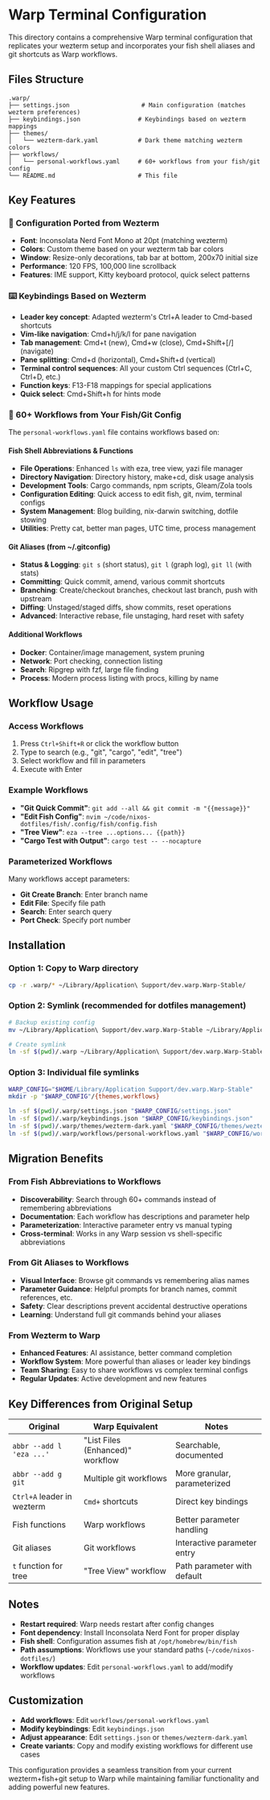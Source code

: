 # Warp Terminal Configuration

This directory contains a comprehensive Warp terminal configuration that replicates your wezterm setup and incorporates your fish shell aliases and git shortcuts as Warp workflows.

## Files Structure

```
.warp/
├── settings.json                    # Main configuration (matches wezterm preferences)
├── keybindings.json                # Keybindings based on wezterm mappings
├── themes/
│   └── wezterm-dark.yaml           # Dark theme matching wezterm colors
├── workflows/
│   └── personal-workflows.yaml     # 60+ workflows from your fish/git config
└── README.md                       # This file
```

## Key Features

### 🔧 Configuration Ported from Wezterm
- **Font**: Inconsolata Nerd Font Mono at 20pt (matching wezterm)
- **Colors**: Custom theme based on your wezterm tab bar colors
- **Window**: Resize-only decorations, tab bar at bottom, 200x70 initial size
- **Performance**: 120 FPS, 100,000 line scrollback
- **Features**: IME support, Kitty keyboard protocol, quick select patterns

### ⌨️ Keybindings Based on Wezterm
- **Leader key concept**: Adapted wezterm's Ctrl+A leader to Cmd-based shortcuts
- **Vim-like navigation**: Cmd+h/j/k/l for pane navigation
- **Tab management**: Cmd+t (new), Cmd+w (close), Cmd+Shift+[/] (navigate)
- **Pane splitting**: Cmd+d (horizontal), Cmd+Shift+d (vertical)
- **Terminal control sequences**: All your custom Ctrl sequences (Ctrl+C, Ctrl+D, etc.)
- **Function keys**: F13-F18 mappings for special applications
- **Quick select**: Cmd+Shift+h for hints mode

### 🚀 60+ Workflows from Your Fish/Git Config

The `personal-workflows.yaml` file contains workflows based on:

#### Fish Shell Abbreviations & Functions
- **File Operations**: Enhanced `ls` with eza, tree view, yazi file manager
- **Directory Navigation**: Directory history, make+cd, disk usage analysis
- **Development Tools**: Cargo commands, npm scripts, Gleam/Zola tools
- **Configuration Editing**: Quick access to edit fish, git, nvim, terminal configs
- **System Management**: Blog building, nix-darwin switching, dotfile stowing
- **Utilities**: Pretty cat, better man pages, UTC time, process management

#### Git Aliases (from ~/.gitconfig)
- **Status & Logging**: `git s` (short status), `git l` (graph log), `git ll` (with stats)
- **Committing**: Quick commit, amend, various commit shortcuts
- **Branching**: Create/checkout branches, checkout last branch, push with upstream
- **Diffing**: Unstaged/staged diffs, show commits, reset operations
- **Advanced**: Interactive rebase, file unstaging, hard reset with safety

#### Additional Workflows
- **Docker**: Container/image management, system pruning
- **Network**: Port checking, connection listing
- **Search**: Ripgrep with fzf, large file finding
- **Process**: Modern process listing with procs, killing by name

## Workflow Usage

### Access Workflows
1. Press `Ctrl+Shift+R` or click the workflow button
2. Type to search (e.g., "git", "cargo", "edit", "tree")
3. Select workflow and fill in parameters
4. Execute with Enter

### Example Workflows
- **"Git Quick Commit"**: `git add --all && git commit -m "{{message}}"`
- **"Edit Fish Config"**: `nvim ~/code/nixos-dotfiles/fish/.config/fish/config.fish`
- **"Tree View"**: `eza --tree ...options... {{path}}`
- **"Cargo Test with Output"**: `cargo test -- --nocapture`

### Parameterized Workflows
Many workflows accept parameters:
- **Git Create Branch**: Enter branch name
- **Edit File**: Specify file path
- **Search**: Enter search query
- **Port Check**: Specify port number

## Installation

### Option 1: Copy to Warp directory
```bash
cp -r .warp/* ~/Library/Application\ Support/dev.warp.Warp-Stable/
```

### Option 2: Symlink (recommended for dotfiles management)
```bash
# Backup existing config
mv ~/Library/Application\ Support/dev.warp.Warp-Stable ~/Library/Application\ Support/dev.warp.Warp-Stable.backup

# Create symlink
ln -sf $(pwd)/.warp ~/Library/Application\ Support/dev.warp.Warp-Stable
```

### Option 3: Individual file symlinks
```bash
WARP_CONFIG="$HOME/Library/Application Support/dev.warp.Warp-Stable"
mkdir -p "$WARP_CONFIG"/{themes,workflows}

ln -sf $(pwd)/.warp/settings.json "$WARP_CONFIG/settings.json"
ln -sf $(pwd)/.warp/keybindings.json "$WARP_CONFIG/keybindings.json"
ln -sf $(pwd)/.warp/themes/wezterm-dark.yaml "$WARP_CONFIG/themes/wezterm-dark.yaml"
ln -sf $(pwd)/.warp/workflows/personal-workflows.yaml "$WARP_CONFIG/workflows/personal-workflows.yaml"
```

## Migration Benefits

### From Fish Abbreviations to Workflows
- **Discoverability**: Search through 60+ commands instead of remembering abbreviations
- **Documentation**: Each workflow has descriptions and parameter help
- **Parameterization**: Interactive parameter entry vs manual typing
- **Cross-terminal**: Works in any Warp session vs shell-specific abbreviations

### From Git Aliases to Workflows
- **Visual Interface**: Browse git commands vs remembering alias names
- **Parameter Guidance**: Helpful prompts for branch names, commit references, etc.
- **Safety**: Clear descriptions prevent accidental destructive operations
- **Learning**: Understand full git commands behind your aliases

### From Wezterm to Warp
- **Enhanced Features**: AI assistance, better command completion
- **Workflow System**: More powerful than aliases or leader key bindings
- **Team Sharing**: Easy to share workflows vs complex terminal configs
- **Regular Updates**: Active development and new features

## Key Differences from Original Setup

| Original | Warp Equivalent | Notes |
|----------|----------------|--------|
| `abbr --add l 'eza ...'` | "List Files (Enhanced)" workflow | Searchable, documented |
| `abbr --add g git` | Multiple git workflows | More granular, parameterized |
| `Ctrl+A` leader in wezterm | `Cmd+` shortcuts | Direct key bindings |
| Fish functions | Warp workflows | Better parameter handling |
| Git aliases | Git workflows | Interactive parameter entry |
| `t` function for tree | "Tree View" workflow | Path parameter with default |

## Notes

- **Restart required**: Warp needs restart after config changes
- **Font dependency**: Install Inconsolata Nerd Font for proper display
- **Fish shell**: Configuration assumes fish at `/opt/homebrew/bin/fish`
- **Path assumptions**: Workflows use your standard paths (`~/code/nixos-dotfiles/`)
- **Workflow updates**: Edit `personal-workflows.yaml` to add/modify workflows

## Customization

- **Add workflows**: Edit `workflows/personal-workflows.yaml`
- **Modify keybindings**: Edit `keybindings.json`
- **Adjust appearance**: Edit `settings.json` or `themes/wezterm-dark.yaml`
- **Create variants**: Copy and modify existing workflows for different use cases

This configuration provides a seamless transition from your current wezterm+fish+git setup to Warp while maintaining familiar functionality and adding powerful new features.
